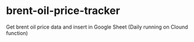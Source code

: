 # brent-oil-price-tracker
Get brent oil price data and insert in Google Sheet (Daily running on Clound function) 
